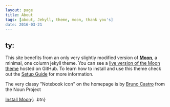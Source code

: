 ```yaml
---
layout: page
title: About
tags: [about, Jekyll, theme, moon, thank you's]
date: 2016-03-21
---
```

    


## ty:

This site benefits from an only very slightly modified version of <a href="http://taylantatli.github.io/Moon"><b>Moon</b></a>, a minimal, one column jekyll theme. You can see a [live version of the Moon theme](http://taylantatli.github.io/Moon) hosted on GitHub. To learn how to install and use this theme check out the [Setup Guide](http://taylantatli.me/Moon/moon-theme/) for more information.

The very classy "Notebook icon" on the homepage is by [Bruno Castro](https://thenounproject.com/brunocast/#) from the Noun Project
      
[Install Moon](https://github.com/TaylanTatli/Moon){: .btn}
